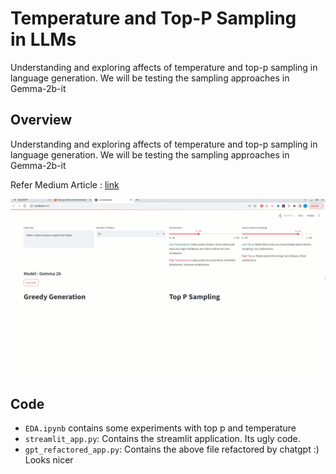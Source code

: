 
# Temperature and Top-P Sampling in LLMs

Understanding and exploring affects of temperature and top-p sampling in language generation. We will be testing the sampling approaches in Gemma-2b-it


## Overview

Understanding and exploring affects of temperature and top-p sampling in language generation. We will be testing the sampling approaches in Gemma-2b-it

Refer Medium Article : [link](https://medium.datadriveninvestor.com/temperature-and-top-p-sampling-in-llms-453bcd888f13)

![Demo GIF](./docs/demo.gif)




## Code

- `EDA.ipynb` contains some experiments with top p and temperature
- `streamlit_app.py`: Contains the streamlit application. Its ugly code.
- `gpt_refactored_app.py`: Contains the above file refactored by chatgpt :) Looks nicer



